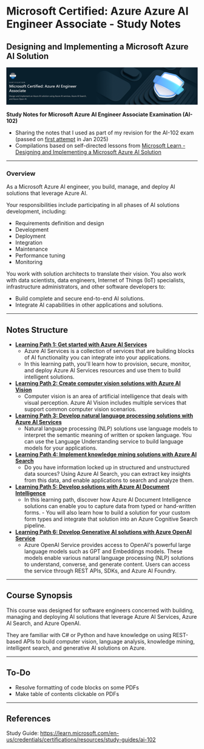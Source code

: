 # Microsoft Certified: Azure Azure AI Engineer Associate - Study Notes
## Designing and Implementing a Microsoft Azure AI Solution

![Alt text](images/banner.png)

**Study Notes for Microsoft Azure AI Engineer Associate Examination (AI-102)**  
- Sharing the notes that I used as part of my revision for the AI-102 exam (passed on [first attempt](https://learn.microsoft.com/api/credentials/share/en-us/KennethLeung-5704/69A89CC4F0578129?sharingId=90CA02B9FB836262) in Jan 2025)
- Compilations based on self-directed lessons from [Microsoft Learn - Designing and Implementing a Microsoft Azure AI Solution](https://learn.microsoft.com/en-us/training/courses/ai-102t00#course-syllabus)


___
### Overview
As a Microsoft Azure AI engineer, you build, manage, and deploy AI solutions that leverage Azure AI.

Your responsibilities include participating in all phases of AI solutions development, including:
- Requirements definition and design
- Development
- Deployment
- Integration
- Maintenance
- Performance tuning
- Monitoring

You work with solution architects to translate their vision. You also work with data scientists, data engineers, Internet of Things (IoT) specialists, infrastructure administrators, and other software developers to:
- Build complete and secure end-to-end AI solutions.
- Integrate AI capabilities in other applications and solutions.

___
## Notes Structure
- [**Learning Path 1: Get started with Azure AI Services**](https://github.com/kennethleungty/Azure-AI-Engineer-Associate-Notes/tree/main/1%20-%20Get%20started%20with%20Azure%20AI%20Services)
    - Azure AI Services is a collection of services that are building blocks of AI functionality you can integrate into your applications. 
    - In this learning path, you'll learn how to provision, secure, monitor, and deploy Azure AI Services resources and use them to build intelligent solutions.
- [**Learning Path 2: Create computer vision solutions with Azure AI Vision**](https://github.com/kennethleungty/Azure-AI-Engineer-Associate-Notes/tree/main/2%20-%20Create%20computer%20vision%20solutions%20with%20Azure%20AI%20Vision)
    - Computer vision is an area of artificial intelligence that deals with visual perception. Azure AI Vision includes multiple services that support common computer vision scenarios.
- [**Learning Path 3: Develop natural language processing solutions with Azure AI Services**](https://github.com/kennethleungty/Azure-AI-Engineer-Associate-Notes/tree/main/3%20-%20Develop%20natural%20language%20processing%20solutions%20with%20Azure%20AI%20Services)
    - Natural language processing (NLP) solutions use language models to interpret the semantic meaning of written or spoken language. You can use the Language Understanding service to build language models for your applications.
- [**Learning Path 4: Implement knowledge mining solutions with Azure AI Search**](https://github.com/kennethleungty/Azure-AI-Engineer-Associate-Notes/tree/main/4%20-%20Implement%20knowledge%20mining%20solutions%20with%20Azure%20AI%20Search)
    - Do you have information locked up in structured and unstructured data sources? Using Azure AI Search, you can extract key insights from this data, and enable applications to search and analyze them.
- [**Learning Path 5: Develop solutions with Azure AI Document Intelligence**](https://github.com/kennethleungty/Azure-AI-Engineer-Associate-Notes/tree/main/5%20-%20Develop%20solutions%20with%20Azure%20AI%20Document%20Intelligence)
    - In this learning path, discover how Azure AI Document Intelligence solutions can enable you to capture data from typed or hand-written forms. - You will also learn how to build a solution for your custom form types and integrate that solution into an Azure Cognitive Search pipeline.
- [**Learning Path 6: Develop Generative AI solutions with Azure OpenAI Service**](https://github.com/kennethleungty/Azure-AI-Engineer-Associate-Notes/tree/main/6%20-%20Develop%20Generative%20AI%20solutions%20with%20Azure%20OpenAI%20Service)
    - Azure OpenAI Service provides access to OpenAI's powerful large language models such as GPT and Embeddings models. These models enable various natural language processing (NLP) solutions to understand, converse, and generate content. Users can access the service through REST APIs, SDKs, and Azure AI Foundry.

___
## Course Synopsis
This course was designed for software engineers concerned with building, managing and deploying AI solutions that leverage Azure AI Services, Azure AI Search, and Azure OpenAI. 

They are familiar with C# or Python and have knowledge on using REST-based APIs to build computer vision, language analysis, knowledge mining, intelligent search, and generative AI solutions on Azure.

___
## To-Do
- Resolve formatting of code blocks on some PDFs
- Make table of contents clickable on PDFs

___
## References
Study Guide: https://learn.microsoft.com/en-us/credentials/certifications/resources/study-guides/ai-102
